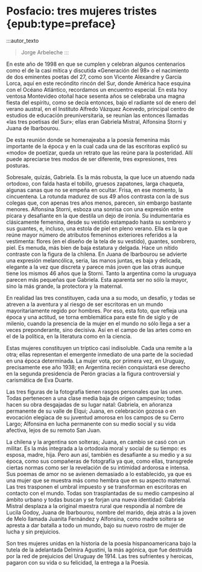 # Posfacio: tres mujeres tristes {epub:type=preface}

:::autor_texto
>Jorge Arbeleche
:::

En este año de 1998 en que se cumplen y celebran algunos centenarios como el de la casi mítica y discutida «Generación del 98» o el nacimiento de dos eminentes poetas del 27, como son Vicente Alexandre y García Lorca, aquí en este recóndito rincón del Sur, donde América hace esquina con el Océano Atlántico, recordamos un encuentro especial. En esta hoy ventosa Montevideo otoñal hace sesenta años se celebraba una magna fiesta del espíritu, como se decía entonces, bajo el radiante sol de enero del verano austral, en el Instituto Alfredo Vázquez Acevedo, principal centro de estudios de educación preuniversitaria, se reunían las entonces llamadas «las tres poetisas del Sur»; ellas eran Gabriela Mistral, Alfonsina Storni y Juana de Ibarbourou.

De esta reunión donde se homenajeaba a la poesía femenina más importante de la época y en la cual cada una de las escritoras explicó su «modo» de poetizar, queda un retrato que las reúne para la posteridad. Allí puede apreciarse tres modos de ser diferente, tres expresiones, tres posturas.

Sobresale, quizás, Gabriela. Es la más robusta, la que luce un atuendo nada ortodoxo, con falda hasta el tobillo, gruesos zapatones, larga chaqueta, algunas canas que no se empeña en ocultar. Frisa, en ese momento, la cincuentena. La rotunda madurez de sus 49 años contrasta con la de sus colegas que, con apenas tres años menos, parecen, sin embargo bastante menores. Alfonsina Storni, esboza una sonrisa con una expresión entre pícara y desafiante en la que destila un dejo de ironía. Su indumentaria es clásicamente femenina, desde su vestido estampado hasta su sombrero y sus guantes, e, incluso, una estola de piel en pleno verano. Ella es la que reúne mayor número de atributos femeninos exteriores referidos a la vestimenta: flores (en el diseño de la tela de su vestido), guantes, sombrero, piel. Es menuda, más bien de baja estatura y delgada. Hace un nítido contraste con la figura de la chilena. En Juana de Ibarbourou se advierte una expresión melancólica, seria, las manos juntas, es baja y delicada, elegante a la vez que discreta y parece más joven que las otras aunque tiene los mismos 46 años que la Storni. Tanto la argentina como la uruguaya parecen más pequeñas que Gabriela. Esta aparenta ser no sólo la mayor, sino la más grande, la protectora y la maternal.

En realidad las tres constituyen, cada una a su modo, un desafío, y todas se atreven a la aventura y al riesgo de ser escritoras en un mundo mayoritariamente regido por hombres. Por eso, esta foto, que refleja una época y una actitud, se torna emblemática para este fin de siglo y de milenio, cuando la presencia de la mujer en el mundo no sólo llega a ser a veces preponderante, sino decisiva. Así en el campo de las artes como en el de la política, en la literatura como en la ciencia.

Estas mujeres constituyen un tríptico casi indisoluble. Cada una remite a la otra; ellas representan el emergente inmediato de una parte de la sociedad en una época determinada. La mujer vota, por primera vez, en Uruguay, precisamente ese año 1938; en Argentina recién conquistará ese derecho en la segunda presidencia de Perón gracias a la figura controversial y carismática de Eva Duarte.

Las tres figuras de la fotografía tienen rasgos personales que las unen. Todas pertenecen a una clase media baja de origen campesino; todas hacen su obra desgajadas de su lugar natal: Gabriela, en añoranza permanente de su valle de Elqui; Juana, en celebración gozosa o en evocación elegíaca de su juventud amorosa en los campos de su Cerro Largo; Alfonsina en lucha permanente con su medio social y su vida afectiva, lejos de su remoto San Juan.

La chilena y la argentina son solteras; Juana, en cambio se casó con un militar. Es la más integrada a la ortodoxia moral y social de su tiempo: es esposa, madre, hija. Pero aun así, también es desafiante a su medio y a su época, como sus compañeras de fotografía ya que, como ellas, transgrede ciertas normas como ser la revelación de su intimidad ardorosa e intensa. Sus poemas de amor no se avienen demasiado a lo establecido, ya que es una mujer que se muestra más como hembra que en su aspecto maternal. Las tres trasponen el umbral impuesto y se transforman en escritoras en contacto con el mundo. Todas son trasplantadas de su medio campesino al ámbito urbano y todas buscan y se forjan una nueva identidad: Gabriela Mistral desplaza a la original maestra rural que respondía al nombre de Lucila Godoy, Juana de Ibarbourou, nombre del marido, deja atrás a la joven de Melo llamada Juanita Fernández y Alfonsina, como madre soltera se apresta a dar batalla a todo un mundo, bajo su nuevo rostro de mujer de lucha y sin prejuicios.

Son tres mujeres unidas en la historia de la poesía hispanoamericana bajo la tutela de la adelantada Delmira Agustini, la más agónica, que fue destruida por la red de prejuicios del Uruguay de 1914. Las tres sufrientes y heroicas, pagaron con su vida o su felicidad, la entrega a la Poesía.


